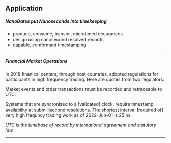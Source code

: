 ## Application

##### NanoDates put Nanoseconds into timekeeping

- produce, consume, transmit microtimed occurances
- design using nanosecond resolved records
- capable, conformant timestamping

-----

##### Financial Market Operations
 
In 2018 finanical centers, through host countries, adopted regulations for participants in high frequency trading. Here are quotes from two regulators:
 
 Market events and order transactions must be recorded and retraceable to UTC.
 
 Systems that are syncronized to a [validated] clock, require timestamp availability at submillisecond resolutions. The shortest interval [required of] very high frequncy trading work as of 2022-Jun-01 is 25 ns. 



*UTC is the timebase of record by international agreement and statutory law.*

-----
